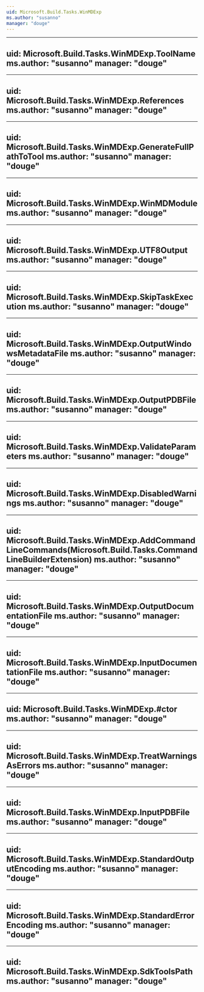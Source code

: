 ```yaml
---
uid: Microsoft.Build.Tasks.WinMDExp
ms.author: "susanno"
manager: "douge"
---
```


---
uid: Microsoft.Build.Tasks.WinMDExp.ToolName
ms.author: "susanno"
manager: "douge"
---

---
uid: Microsoft.Build.Tasks.WinMDExp.References
ms.author: "susanno"
manager: "douge"
---

---
uid: Microsoft.Build.Tasks.WinMDExp.GenerateFullPathToTool
ms.author: "susanno"
manager: "douge"
---

---
uid: Microsoft.Build.Tasks.WinMDExp.WinMDModule
ms.author: "susanno"
manager: "douge"
---

---
uid: Microsoft.Build.Tasks.WinMDExp.UTF8Output
ms.author: "susanno"
manager: "douge"
---

---
uid: Microsoft.Build.Tasks.WinMDExp.SkipTaskExecution
ms.author: "susanno"
manager: "douge"
---

---
uid: Microsoft.Build.Tasks.WinMDExp.OutputWindowsMetadataFile
ms.author: "susanno"
manager: "douge"
---

---
uid: Microsoft.Build.Tasks.WinMDExp.OutputPDBFile
ms.author: "susanno"
manager: "douge"
---

---
uid: Microsoft.Build.Tasks.WinMDExp.ValidateParameters
ms.author: "susanno"
manager: "douge"
---

---
uid: Microsoft.Build.Tasks.WinMDExp.DisabledWarnings
ms.author: "susanno"
manager: "douge"
---

---
uid: Microsoft.Build.Tasks.WinMDExp.AddCommandLineCommands(Microsoft.Build.Tasks.CommandLineBuilderExtension)
ms.author: "susanno"
manager: "douge"
---

---
uid: Microsoft.Build.Tasks.WinMDExp.OutputDocumentationFile
ms.author: "susanno"
manager: "douge"
---

---
uid: Microsoft.Build.Tasks.WinMDExp.InputDocumentationFile
ms.author: "susanno"
manager: "douge"
---

---
uid: Microsoft.Build.Tasks.WinMDExp.#ctor
ms.author: "susanno"
manager: "douge"
---

---
uid: Microsoft.Build.Tasks.WinMDExp.TreatWarningsAsErrors
ms.author: "susanno"
manager: "douge"
---

---
uid: Microsoft.Build.Tasks.WinMDExp.InputPDBFile
ms.author: "susanno"
manager: "douge"
---

---
uid: Microsoft.Build.Tasks.WinMDExp.StandardOutputEncoding
ms.author: "susanno"
manager: "douge"
---

---
uid: Microsoft.Build.Tasks.WinMDExp.StandardErrorEncoding
ms.author: "susanno"
manager: "douge"
---

---
uid: Microsoft.Build.Tasks.WinMDExp.SdkToolsPath
ms.author: "susanno"
manager: "douge"
---

